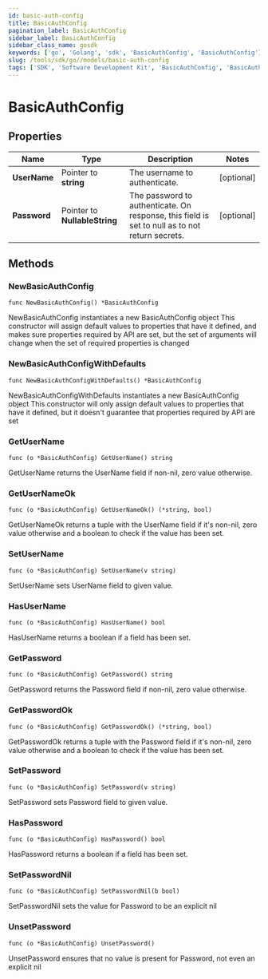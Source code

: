```yaml
---
id: basic-auth-config
title: BasicAuthConfig
pagination_label: BasicAuthConfig
sidebar_label: BasicAuthConfig
sidebar_class_name: gosdk
keywords: ['go', 'Golang', 'sdk', 'BasicAuthConfig', 'BasicAuthConfig'] 
slug: /tools/sdk/go//models/basic-auth-config
tags: ['SDK', 'Software Development Kit', 'BasicAuthConfig', 'BasicAuthConfig']
---
```


# BasicAuthConfig

## Properties

Name | Type | Description | Notes
------------ | ------------- | ------------- | -------------
**UserName** | Pointer to **string** | The username to authenticate. | [optional] 
**Password** | Pointer to **NullableString** | The password to authenticate. On response, this field is set to null as to not return secrets. | [optional] 

## Methods

### NewBasicAuthConfig

`func NewBasicAuthConfig() *BasicAuthConfig`

NewBasicAuthConfig instantiates a new BasicAuthConfig object
This constructor will assign default values to properties that have it defined,
and makes sure properties required by API are set, but the set of arguments
will change when the set of required properties is changed

### NewBasicAuthConfigWithDefaults

`func NewBasicAuthConfigWithDefaults() *BasicAuthConfig`

NewBasicAuthConfigWithDefaults instantiates a new BasicAuthConfig object
This constructor will only assign default values to properties that have it defined,
but it doesn't guarantee that properties required by API are set

### GetUserName

`func (o *BasicAuthConfig) GetUserName() string`

GetUserName returns the UserName field if non-nil, zero value otherwise.

### GetUserNameOk

`func (o *BasicAuthConfig) GetUserNameOk() (*string, bool)`

GetUserNameOk returns a tuple with the UserName field if it's non-nil, zero value otherwise
and a boolean to check if the value has been set.

### SetUserName

`func (o *BasicAuthConfig) SetUserName(v string)`

SetUserName sets UserName field to given value.

### HasUserName

`func (o *BasicAuthConfig) HasUserName() bool`

HasUserName returns a boolean if a field has been set.

### GetPassword

`func (o *BasicAuthConfig) GetPassword() string`

GetPassword returns the Password field if non-nil, zero value otherwise.

### GetPasswordOk

`func (o *BasicAuthConfig) GetPasswordOk() (*string, bool)`

GetPasswordOk returns a tuple with the Password field if it's non-nil, zero value otherwise
and a boolean to check if the value has been set.

### SetPassword

`func (o *BasicAuthConfig) SetPassword(v string)`

SetPassword sets Password field to given value.

### HasPassword

`func (o *BasicAuthConfig) HasPassword() bool`

HasPassword returns a boolean if a field has been set.

### SetPasswordNil

`func (o *BasicAuthConfig) SetPasswordNil(b bool)`

 SetPasswordNil sets the value for Password to be an explicit nil

### UnsetPassword
`func (o *BasicAuthConfig) UnsetPassword()`

UnsetPassword ensures that no value is present for Password, not even an explicit nil

